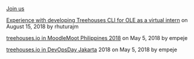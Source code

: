 [Join us](https://github.com/treehouses/contribute)

[Experience with developing Treehouses CLI for OLE as a virtual intern](2018-08-15-CLIVIexp.md) on August 15, 2018 by rhuturajm

[treehouses.io in MoodleMoot Philippines 2018](2018-05-05-moodlemootph18.md) on May 5, 2018 by empeje

[treehouses.io in DevOpsDay Jakarta](2018-05-05-devopsdayjkt18.md) 2018 on May 5, 2018 by empeje